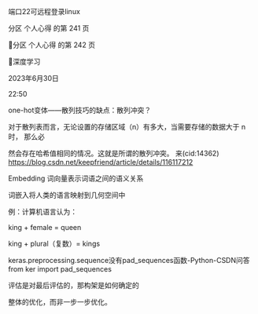 

端口22可远程登录linux



分区 个人心得 的第 241 页

分区 个人心得 的第 242 页

深度学习

2023年6月30日

22:50



one-hot变体——散列技巧的缺点：散列冲突？

对于散列表而言，无论设置的存储区域（n）有多大，当需要存储的数据大于 n 时， 那么必

然会存在哈希值相同的情况。这就是所谓的散列冲突。
来(cid:14362) <https://blog.csdn.net/keepfriend/article/details/116117212>

Embedding
词向量表示词语之间的语义关系

词嵌入将人类的语言映射到几何空间中

例：计算机语言认为：

king + female = queen

king + plural（复数）= kings

keras.preprocessing.sequence没有pad_sequences函数-Python-CSDN问答
from ker import pad_sequences

评估是对最后评估的，那构架是如何确定的

整体的优化，而非一步一步优化。

